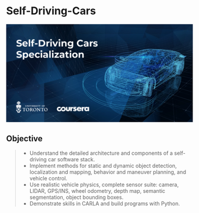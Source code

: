 # Self-Driving-Cars

![alt text](image.png)

## Objective
> - Understand the detailed architecture and components of a self-driving car software stack.
> - Implement methods for static and dynamic object detection, localization and mapping, behavior and maneuver planning, and vehicle control.
> - Use realistic vehicle physics, complete sensor suite: camera, LIDAR, GPS/INS, wheel odometry, depth map, semantic segmentation, object bounding boxes.
> - Demonstrate skills in CARLA and build programs with Python.
